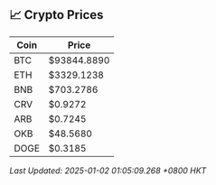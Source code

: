 ## 📈 Crypto Prices

| Coin | Price |
| ---- | ----- |
| BTC | $93844.8890 |
| ETH | $3329.1238 |
| BNB | $703.2786 |
| CRV | $0.9272 |
| ARB | $0.7245 |
| OKB | $48.5680 |
| DOGE | $0.3185 |

_Last Updated: 2025-01-02 01:05:09.268 +0800 HKT_